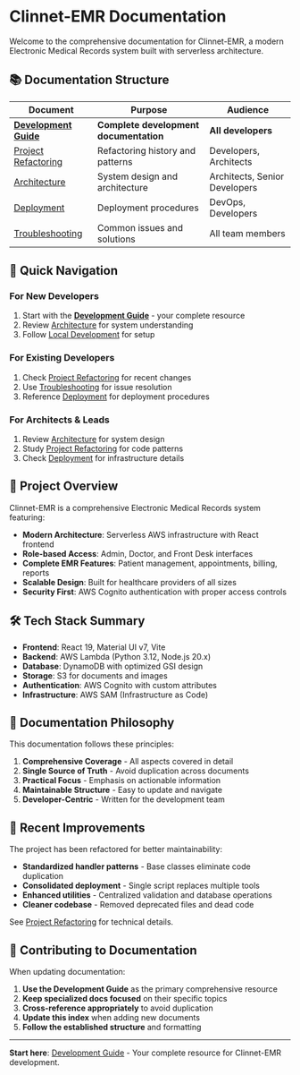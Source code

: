 # Clinnet-EMR Documentation

Welcome to the comprehensive documentation for Clinnet-EMR, a modern Electronic Medical Records system built with serverless architecture.

## 📚 Documentation Structure

| Document                                        | Purpose                                | Audience                      |
| ----------------------------------------------- | -------------------------------------- | ----------------------------- |
| **[Development Guide](./DEVELOPMENT_GUIDE.md)** | **Complete development documentation** | **All developers**            |
| [Project Refactoring](./PROJECT_REFACTORING.md) | Refactoring history and patterns       | Developers, Architects        |
| [Architecture](./architecture.md)               | System design and architecture         | Architects, Senior Developers |
| [Deployment](./deployment.md)                   | Deployment procedures                  | DevOps, Developers            |
| [Troubleshooting](./troubleshooting.md)         | Common issues and solutions            | All team members              |

## 🚀 Quick Navigation

### For New Developers

1. Start with the **[Development Guide](./DEVELOPMENT_GUIDE.md)** - your complete resource
2. Review [Architecture](./architecture.md) for system understanding
3. Follow [Local Development](./local-development.md) for setup

### For Existing Developers

1. Check [Project Refactoring](./PROJECT_REFACTORING.md) for recent changes
2. Use [Troubleshooting](./troubleshooting.md) for issue resolution
3. Reference [Deployment](./deployment.md) for deployment procedures

### For Architects & Leads

1. Review [Architecture](./architecture.md) for system design
2. Study [Project Refactoring](./PROJECT_REFACTORING.md) for code patterns
3. Check [Deployment](./deployment.md) for infrastructure details

## 🎯 Project Overview

Clinnet-EMR is a comprehensive Electronic Medical Records system featuring:

- **Modern Architecture**: Serverless AWS infrastructure with React frontend
- **Role-based Access**: Admin, Doctor, and Front Desk interfaces
- **Complete EMR Features**: Patient management, appointments, billing, reports
- **Scalable Design**: Built for healthcare providers of all sizes
- **Security First**: AWS Cognito authentication with proper access controls

## 🛠️ Tech Stack Summary

- **Frontend**: React 19, Material UI v7, Vite
- **Backend**: AWS Lambda (Python 3.12, Node.js 20.x)
- **Database**: DynamoDB with optimized GSI design
- **Storage**: S3 for documents and images
- **Authentication**: AWS Cognito with custom attributes
- **Infrastructure**: AWS SAM (Infrastructure as Code)

## 📖 Documentation Philosophy

This documentation follows these principles:

1. **Comprehensive Coverage** - All aspects covered in detail
2. **Single Source of Truth** - Avoid duplication across documents
3. **Practical Focus** - Emphasis on actionable information
4. **Maintainable Structure** - Easy to update and navigate
5. **Developer-Centric** - Written for the development team

## 🔄 Recent Improvements

The project has been refactored for better maintainability:

- **Standardized handler patterns** - Base classes eliminate code duplication
- **Consolidated deployment** - Single script replaces multiple tools
- **Enhanced utilities** - Centralized validation and database operations
- **Cleaner codebase** - Removed deprecated files and dead code

See [Project Refactoring](./PROJECT_REFACTORING.md) for technical details.

## 🤝 Contributing to Documentation

When updating documentation:

1. **Use the Development Guide** as the primary comprehensive resource
2. **Keep specialized docs focused** on their specific topics
3. **Cross-reference appropriately** to avoid duplication
4. **Update this index** when adding new documents
5. **Follow the established structure** and formatting

---

**Start here**: [Development Guide](./DEVELOPMENT_GUIDE.md) - Your complete resource for Clinnet-EMR development.

